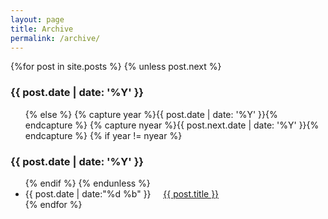 ```yaml
---
layout: page
title: Archive
permalink: /archive/
---
```


<section id="archive">
  {%for post in site.posts %}
    {% unless post.next %}
      <h3>{{ post.date | date: '%Y' }}</h3>
      <ul class="this">
    {% else %}
      {% capture year %}{{ post.date | date: '%Y' }}{% endcapture %}
      {% capture nyear %}{{ post.next.date | date: '%Y' }}{% endcapture %}
      {% if year != nyear %}
        </ul>
        <h3>{{ post.date | date: '%Y' }}</h3>
        <ul class="past">
      {% endif %}
    {% endunless %}
      <li><time>{{ post.date | date:"%d %b" }}</time>&nbsp;&nbsp;&nbsp;&nbsp;&nbsp;<a href="{{ post.url }}">{{ post.title }}</a></li>
  {% endfor %}
  </ul>
</section>


